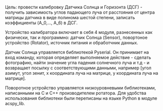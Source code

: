 Цель: провести калибровку Датчика Солнца и Горизонта (ДСГ) - получить зависимость углов падающего луча от расстояния от центра матрицы датчика в виде полинома шестой степени, записать коэффициенты (A_0,..., A_6) в ДСГ.

Устройство калибратора включает в себя 4 модуля, разнесенных как физически, так и программно: датчик Солнца (Sensor), повортоное устройство (Rotator), источник питания и обработчник данных.

Датчик Солнца управляется библиотекой Pyserial. Он принимает на вход команду, которая определяет выполняемое действие - сделать фотографию, найти значение угла падения солнечного луча и т.д -
и возвращает посылку с соответствующими данными, например [угол азимут, угол зенит, x координата луча на матрице, y координата луча на матрице].

Поворотное устройство управляется низкоуровневыми библиотеками, написанными на C и C++ производителем ротатора. Для удобства использования библиотеки были переписаны на языке Python в модуле acspy_lib.
